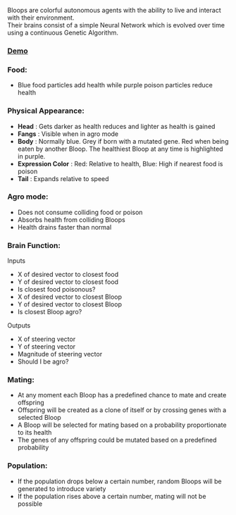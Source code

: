 Bloops are colorful autonomous agents with the ability to live and interact with their environment.  
Their brains consist of a simple Neural Network which is evolved over time using a continuous Genetic Algorithm.  

### [Demo](http://sh4nik.github.io/Bloops/demo)

### Food:

- Blue food particles add health while purple poison particles reduce health  

### Physical Appearance:

- **Head** : Gets darker as health reduces and lighter as health is gained  
- **Fangs** : Visible when in agro mode  
- **Body** : Normally blue. Grey if born with a mutated gene. Red when being eaten by another Bloop. The healthiest Bloop at any time is highlighted in purple.  
- **Expression Color** : Red: Relative to health, Blue: High if nearest food is poison  
- **Tail** : Expands relative to speed  

### Agro mode:

- Does not consume colliding food or poison  
- Absorbs health from colliding Bloops  
- Health drains faster than normal  

### Brain Function:

Inputs  
- X of desired vector to closest food  
- Y of desired vector to closest food  
- Is closest food poisonous?  
- X of desired vector to closest Bloop  
- Y of desired vector to closest Bloop  
- Is closest Bloop agro?  

Outputs  
- X of steering vector  
- Y of steering vector  
- Magnitude of steering vector  
- Should I be agro?  

### Mating:

- At any moment each Bloop has a predefined chance to mate and create offspring  
- Offspring will be created as a clone of itself or by crossing genes with a selected Bloop  
- A Bloop will be selected for mating based on a probability proportionate to its health  
- The genes of any offspring could be mutated based on a predefined probability  

### Population:

- If the population drops below a certain number, random Bloops will be generated to introduce variety  
- If the population rises above a certain number, mating will not be possible